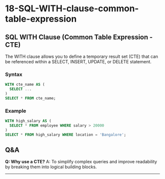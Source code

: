 # 18-SQL-WITH-clause-common-table-expression

## SQL WITH Clause (Common Table Expression - CTE)
The WITH clause allows you to define a temporary result set (CTE) that can be referenced within a SELECT, INSERT, UPDATE, or DELETE statement.

### Syntax
```sql
WITH cte_name AS (
  SELECT ...
)
SELECT * FROM cte_name;
```

### Example
```sql
WITH high_salary AS (
  SELECT * FROM employee WHERE salary > 20000
)
SELECT * FROM high_salary WHERE location = 'Bangalore';
```

## Q&A
**Q: Why use a CTE?**
A: To simplify complex queries and improve readability by breaking them into logical building blocks.

---

